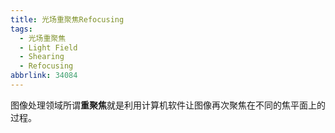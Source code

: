 ```yaml
---
title: 光场重聚焦Refocusing
tags:
  - 光场重聚焦
  - Light Field
  - Shearing
  - Refocusing
abbrlink: 34084
---
```




图像处理领域所谓**重聚焦**就是利用计算机软件让图像再次聚焦在不同的焦平面上的过程。